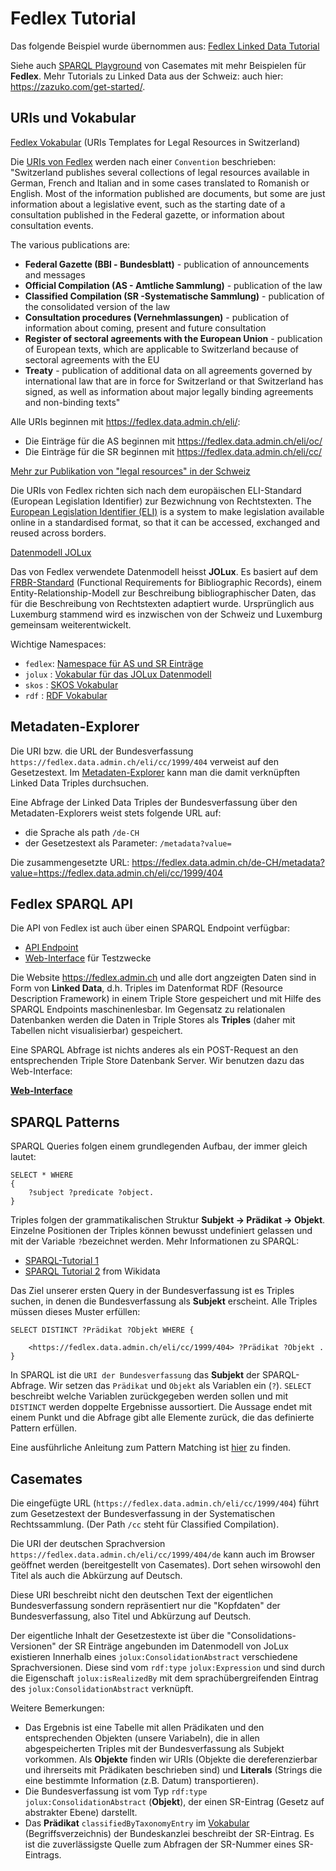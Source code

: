 # Fedlex Tutorial

Das folgende Beispiel wurde übernommen aus: [Fedlex Linked Data Tutorial](https://swissfederalarchives.github.io/LD-Tutorials/lab/)

Siehe auch [SPARQL Playground](https://fedlex.data.admin.ch/de-CH/sparql) von Casemates mit mehr Beispielen für **Fedlex**. Mehr Tutorials zu Linked Data aus der Schweiz: auch hier: https://zazuko.com/get-started/.

## URIs und Vokabular

[Fedlex Vokabular](https://fedlex.data.admin.ch/de-CH/home/convention) (URIs Templates for Legal Resources in Switzerland)

Die [URIs von Fedlex](https://fedlex.data.admin.ch/de-CH/home/convention) werden nach einer `Convention` beschrieben: "Switzerland publishes several collections of legal resources available in German, French and Italian and in some cases translated to Romanish or English. Most of the information published are documents, but some are just information about a legislative event, such as the starting date of a consultation published in the Federal gazette, or information about consultation events. 

The various publications are: 
- **Federal Gazette (BBl - Bundesblatt)** - publication of announcements and messages
- **Official Compilation (AS - Amtliche Sammlung)** - publication of the law
- **Classified Compilation (SR -Systematische Sammlung)** - publication of the consolidated version of the law
- **Consultation procedures (Vernehmlassungen)** - publication of information about coming, present and future consultation
- **Register of sectoral agreements with the European Union** - publication of European texts, which are applicable to Switzerland because of sectoral agreements with the EU
- **Treaty** - publication of additional data on all agreements governed by international law that are in force for Switzerland or that Switzerland has signed, as well as information about major legally binding agreements and non-binding texts"

Alle URIs beginnen mit https://fedlex.data.admin.ch/eli/:
- Die Einträge für die AS beginnen mit https://fedlex.data.admin.ch/eli/oc/ 
- Die Einträge für die SR beginnen mit https://fedlex.data.admin.ch/eli/cc/

[Mehr zur Publikation von "legal resources" in der Schweiz](https://www.fedlex.admin.ch/eli/cc/2004/745/de)

Die URIs von Fedlex richten sich nach dem europäischen ELI-Standard (European Legislation Identifier) zur Bezwichnung von Rechtstexten. The [European Legislation Identifier (ELI)](https://eur-lex.europa.eu/eli-register/about.html) is a system to make legislation available online in a standardised format, so that it can be accessed, exchanged and reused across borders.

[Datenmodell JOLux](https://fedlex.data.admin.ch/de-CH/home/models)

Das von Fedlex verwendete Datenmodell heisst **JOLux**. Es basiert auf dem [FRBR-Standard](https://de.wikipedia.org/wiki/Functional_Requirements_for_Bibliographic_Records) (Functional Requirements for Bibliographic Records), einem Entity-Relationship-Modell zur Beschreibung bibliographischer Daten, das für die Beschreibung von Rechtstexten adaptiert wurde. Ursprünglich aus Luxemburg stammend wird es inzwischen von der Schweiz und Luxemburg gemeinsam weiterentwickelt.

Wichtige Namespaces:
* `fedlex`: [Namespace für AS und SR Einträge](https://fedlex.data.admin.ch/eli/)
* `jolux` : [Vokabular für das JOLux Datenmodell](http://data.legilux.public.lu/resource/ontology/jolux#)
* `skos` : [SKOS Vokabular](http://www.w3.org/2004/02/skos/core#)
* `rdf` : [RDF Vokabular](http://www.w3.org/1999/02/22-rdf-syntax-ns#)

## Metadaten-Explorer

Die URI bzw. die URL der Bundesverfassung `https://fedlex.data.admin.ch/eli/cc/1999/404` verweist auf den Gesetzestext. Im [Metadaten-Explorer](https://fedlex.data.admin.ch/de-CH/metadata) kann man die damit verknüpften Linked Data Triples durchsuchen. 

Eine Abfrage der Linked Data Triples der Bundesverfassung über den Metadaten-Explorers weist stets folgende URL auf:
- die Sprache als path `/de-CH` 
- der Gesetzestext als Parameter: `/metadata?value=`

Die zusammengesetzte URL: https://fedlex.data.admin.ch/de-CH/metadata?value=https://fedlex.data.admin.ch/eli/cc/1999/404

## Fedlex SPARQL API

Die API von Fedlex ist auch über einen SPARQL Endpoint verfügbar:
- [API Endpoint](https://fedlex.data.admin.ch/sparqlendpoint)
- [Web-Interface](https://fedlex.data.admin.ch/de-CH/sparql) für Testzwecke 

Die Website https://fedlex.admin.ch und alle dort angzeigten Daten sind in Form von **Linked Data**, d.h. Triples im Datenformat RDF (Resource Description Framework) in einem Triple Store gespeichert und mit Hilfe des SPARQL Endpoints  maschinenlesbar. Im Gegensatz zu relationalen Datenbanken werden die Daten in Triple Stores als  **Triples** (daher mit Tabellen nicht visualisierbar) gespeichert. 

Eine SPARQL Abfrage ist nichts anderes als ein POST-Request an den entsprechenden Triple Store Datenbank Server. Wir benutzen dazu das Web-Interface:

[**Web-Interface**](https://fedlex.data.admin.ch/sparqlendpoint)

## SPARQL Patterns
SPARQL Queries folgen einem grundlegenden Aufbau, der immer gleich lautet:

```
SELECT * WHERE 
{
    ?subject ?predicate ?object.   
}
```

Triples folgen der grammatikalischen Struktur **Subjekt -> Prädikat -> Objekt**.  Einzelne Positionen der Triples können bewusst undefiniert gelassen und mit der Variable `?`bezeichnet werden. Mehr Informationen zu SPARQL:
- [SPARQL-Tutorial 1](https://jena.apache.org/tutorials/sparql.html) 
- [SPARQL Tutorial 2](https://www.wikidata.org/wiki/Wikidata:SPARQL_tutorial) from Wikidata

Das Ziel unserer ersten Query in der Bundesverfassung ist es Triples suchen, in denen die Bundesverfassung als **Subjekt** erscheint. Alle Triples müssen dieses Muster erfüllen:

```
SELECT DISTINCT ?Prädikat ?Objekt WHERE {
    
    <https://fedlex.data.admin.ch/eli/cc/1999/404> ?Prädikat ?Objekt .
} 
```

In SPARQL ist die `URI der Bundesverfassung` das **Subjekt** der SPARQL-Abfrage. Wir setzen das `Prädikat` und `Objekt` als Variablen ein (`?`). `SELECT` beschreibt welche Variablen zurückgegeben werden sollen und mit `DISTINCT` werden doppelte Ergebnisse aussortiert. Die Aussage endet mit einem Punkt und die Abfrage gibt alle Elemente zurück, die das definierte Pattern erfüllen. 

Eine ausführliche Anleitung zum Pattern Matching ist [hier](https://programminghistorian.org/en/lessons/retired/graph-databases-and-SPARQL#rdf-in-brief) zu finden. 

## Casemates 

Die eingefügte URL (`https://fedlex.data.admin.ch/eli/cc/1999/404`) führt zum Gesetzestext der Bundesverfassung in der Systematischen Rechtssammlung. (Der Path `/cc` steht für Classified Compilation). 

Die URI der deutschen Sprachversion `https://fedlex.data.admin.ch/eli/cc/1999/404/de` kann auch im Browser geöffnet werden (bereitgestellt von Casemates). Dort sehen wirsowohl den Titel als auch die Abkürzung auf Deutsch. 

Diese URI beschreibt nicht den deutschen Text der eigentlichen Bundesverfassung sondern repräsentiert nur die "Kopfdaten" der Bundesverfassung, also Titel und Abkürzung auf Deutsch. 

Der eigentliche Inhalt der Gesetzestexte ist über die "Consolidations-Versionen" der SR Einträge angebunden im Datenmodell von JoLux existieren Innerhalb eines `jolux:ConsolidationAbstract` verschiedene Sprachversionen. Diese sind vom `rdf:type` `jolux:Expression` und sind durch die Eigenschaft `jolux:isRealizedBy` mit dem sprachübergreifenden Eintrag des `jolux:ConsolidationAbstract` verknüpft. 

Weitere Bemerkungen:
- Das Ergebnis ist eine Tabelle mit allen Prädikaten und den entsprechenden Objekten (unsere Variabeln), die in allen abgespeicherten Triples mit der Bundesverfassung als Subjekt vorkommen. Als **Objekte** finden wir URIs (Objekte die dereferenzierbar und ihrerseits mit Prädikaten beschrieben sind) und **Literals** (Strings die eine bestimmte Information (z.B. Datum) transportieren).
- Die Bundesverfassung ist vom Typ `rdf:type` `jolux:ConsolidationAbstract` (**Objekt**), der einen SR-Eintrag (Gesetz auf abstrakter Ebene) darstellt. 
- Das **Prädikat** `classifiedByTaxonomyEntry` im  [Vokabular](https://fedlex.data.admin.ch/vocabularies/de/) (Begriffsverzeichnis) der Bundeskanzlei beschreibt der SR-Eintrag. Es ist die zuverlässigste Quelle zum Abfragen der SR-Nummer eines SR-Eintrags.